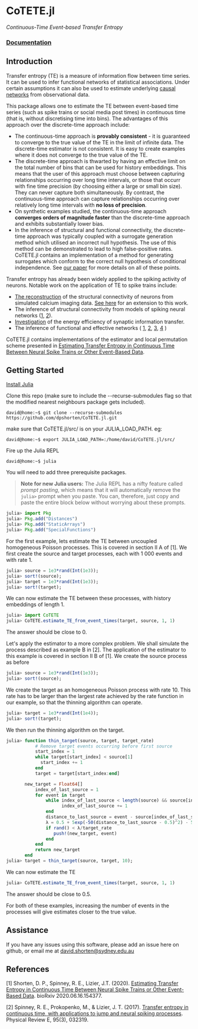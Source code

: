 # CoTETE.jl
*Continuous-Time Event-based Transfer Entropy*

### [Documentation](https://dpshorten.github.io/CoTETE.jl/docs/build/index.html)

## Introduction

Transfer entropy (TE) is a measure of information flow between time series. It can be used to
infer functional networks of statistical associations. Under certain assumptions it
can also be used to estimate underlying [causal networks](https://doi.org/10.1063/1.5025050)
from observational data.

This package allows one to estimate the TE between event-based time series
(such as spike trains or social media post times) in continuous time (that is, without discretising
time into bins). The advantages of this approach over the discrete-time approach include:
* The continuous-time approach is **provably consistent** - it is guaranteed to converge to the true
  value of the TE in the limit of infinite data. The discrete-time estimator is not consistent. It is easy to create examples
  where it does not converge to the true value of the TE.
* The discrete-time approach is thwarted by having an effective limit on the total number of bins
  that can be used for history embeddings. This means that the user of this approach must choose between
  capturing relationships occurring over long time intervals, or those that occurr with fine time precision
  (by choosing either a large or small bin size).
  They can never capture both simultaneously. By contrast, the continuous-time approach can capture
  relationships occurring over relatively long time intervals with **no loss of precision**.
* On synthetic examples studied, the continuous-time approach **converges orders of magnitude faster**
  than the discrete-time approach and exhibits substantially lower bias.
* In the inference of structural and functional connectivity, the discrete-time approach was typically
  coupled with a surrogate generation method which utilised an incorrect null hypothesis. The
  use of this method can be demonstrated to lead to high false-positive rates.
  CoTETE.jl contains an implementation of a method for generating surrogates which conform to the
  correct null hypothesis of conditional independence.
See [our paper](https://doi.org/10.1101/2020.06.16.154377) for more details on all of these points.

Transfer entropy has already been widely applied to the spiking activity of neurons.
Notable work on the application of TE to spike trains include:
* [The reconstruction](https://doi.org/10.1371/journal.pcbi.1002653) of the
  structural connectivity of neurons from simulated calcium imaging data.
  [See here](https://doi.org/10.1371/journal.pone.0098842) for an extension to this work.
* The inference of structural connectivity from models of spiking neural networks
  ([1](https://doi.org/10.1007/s10827-013-0443-y), [2](https://doi.org/10.1371/journal.pone.0027431)).
* [Investigation](https://doi.org/10.1371/journal.pcbi.1007226) of the energy efficiency of
  synaptic information transfer.
* The inference of functional and effective networks (
  [1](https://doi.org/10.1523/jneurosci.2177-15.2016),
  [2](https://doi.org/10.1371/journal.pone.0115764),
  [3](https://doi.org/10.1371/journal.pcbi.1004858),
  [4](https://doi.org/10.1103/PhysRevE.90.022721)
  )

CoTETE.jl contains implementations of the estimator and local permutation scheme presented in
[Estimating Transfer Entropy in Continuous Time Between Neural Spike Trains or Other
Event-Based Data](https://doi.org/10.1101/2020.06.16.154377).


## Getting Started

[Install Julia](https://julialang.org/downloads/)

Clone this repo (make sure to include the --recurse-submodules flag so that the modified nearest neighbours
package gets included).

```console
david@home:~$ git clone --recurse-submodules https://github.com/dpshorten/CoTETE.jl.git
```

make sure that CoTETE.jl/src/ is on your JULIA_LOAD_PATH. eg:

```console
david@home:~$ export JULIA_LOAD_PATH=:/home/david/CoTETE.jl/src/
```

Fire up the Julia REPL

```console
david@home:~$ julia
```
You will need to add three prerequisite packages.

>**Note for new Julia users:** The Julia REPL has a nifty feature called *prompt pasting*, which means that it
> will automatically remove the `julia>` prompt when you paste. You can, therefore, just copy and paste the entire block
> below without worrying about these prompts.

```julia
julia> import Pkg
julia> Pkg.add("Distances")
julia> Pkg.add("StaticArrays")
julia> Pkg.add("SpecialFunctions")
```
For the first example, lets estimate the TE between uncoupled homogeneous Poisson processes. This
is covered in section II A of [1].
We first create the source and target processes, each with 1 000 events and with rate 1.

```julia
julia> source = 1e3*rand(Int(1e3));
julia> sort!(source);
julia> target = 1e3*rand(Int(1e3));
julia> sort!(target);
```

We can now estimate the TE between these processes, with history embeddings of length 1.

```julia
julia> import CoTETE
julia> CoTETE.estimate_TE_from_event_times(target, source, 1, 1)
```

The answer should be close to 0.

Let's apply the estimator to a more complex problem. We shall simulate the process described as example B
in [2]. The application of the estimator to this example is covered in section II B of [1].
We create the source process as before

```julia
julia> source = 1e3*rand(Int(1e3));
julia> sort!(source);
```

We create the target as an homogeneous Poisson process with rate 10. This rate has to be larger than the largest rate
achieved by the rate function in our example, so that the thinning algorithm can operate.

```julia
julia> target = 1e3*rand(Int(1e4));
julia> sort!(target);
```

We then run the thinning algorithm on the target.

```julia
julia> function thin_target(source, target, target_rate)
           # Remove target events occurring before first source
    	   start_index = 1
    	   while target[start_index] < source[1]
           	 start_index += 1
    	   end
    	   target = target[start_index:end]

	   new_target = Float64[]
    	   index_of_last_source = 1
    	   for event in target
               while index_of_last_source < length(source) && source[index_of_last_source + 1] < event
               	     index_of_last_source += 1
               end
               distance_to_last_source = event - source[index_of_last_source]
               λ = 0.5 + 5exp(-50(distance_to_last_source - 0.5)^2) - 5exp(-50(-0.5)^2)
               if rand() < λ/target_rate
               	  push!(new_target, event)
               end
           end
    	   return new_target
       end
julia> target = thin_target(source, target, 10);
```

We can now estimate the TE

```julia
julia> CoTETE.estimate_TE_from_event_times(target, source, 1, 1)
```
The answer should be close to 0.5.

For both of these examples, increasing the number of events in the processes will give estimates closer to the true value.


## Assistance

If you have any issues using this software, please add an issue here on github, or email me at david.shorten@sydney.edu.au

## References

[1] Shorten, D. P., Spinney, R. E., Lizier, J.T. (2020). [Estimating Transfer Entropy in Continuous Time Between Neural Spike Trains or Other Event-Based Data](https://doi.org/10.1101/2020.06.16.154377). bioRxiv 2020.06.16.154377.

[2] Spinney, R. E., Prokopenko, M., & Lizier, J. T. (2017). [Transfer entropy in continuous time, with applications to jump and neural spiking processes](https://doi.org/10.1103/PhysRevE.95.032319). Physical Review E, 95(3), 032319.
